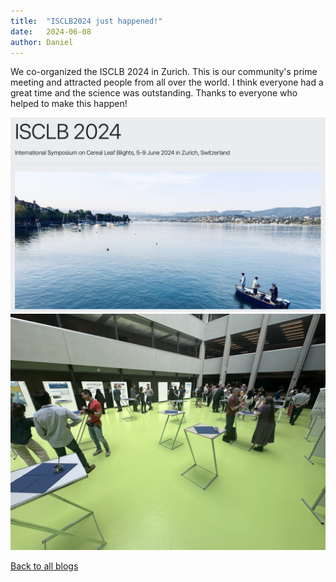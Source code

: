 ```yaml
---
title:  "ISCLB2024 just happened!"
date:   2024-06-08
author: Daniel
---
```


We co-organized the ISCLB 2024 in Zurich. This is our community's prime meeting and attracted people from all over the world. I think everyone had a great time and the science was outstanding. Thanks to everyone who helped to make this happen!

<div class="layout-blog" markdown="1">
<body>

<script src="https://cdn.jsdelivr.net/npm/jquery@3.5.1/dist/jquery.min.js"></script>
<link rel="stylesheet" href="https://cdn.jsdelivr.net/gh/fancyapps/fancybox@3.5.7/dist/jquery.fancybox.min.css" />
<script src="https://cdn.jsdelivr.net/gh/fancyapps/fancybox@3.5.7/dist/jquery.fancybox.min.js"></script>

<a href="/images/blog/blog_2024-06-08/ISCLB_1.png" data-fancybox="gallery" data-caption="ISCLB2024 website">
	<img src="/images/blog/blog_2024-06-08/ISCLB_1.png" alt="" /></a>

<a href="/images/blog/blog_2024-06-08/ISCLB_2.jpeg" data-fancybox="gallery" data-caption="ISCBL2024 poster session">
	<img src="/images/blog/blog_2024-06-08/ISCLB_2.jpeg" alt="" /></a>

</body>
</div>

[Back to all blogs](/blog/)
